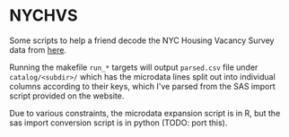 # NYCHVS

Some scripts to help a friend decode the NYC Housing Vacancy Survey data from [here](https://www.census.gov/data/datasets/2017/demo/nychvs/microdata.html).

Running the makefile `run_*` targets will output `parsed.csv` file under `catalog/<subdir>/` which has the microdata lines split out into individual columns according to their keys, which I've parsed from the SAS import script provided on the website.

Due to various constraints, the microdata expansion script is in R, but the sas import conversion script is in python (TODO: port this).
